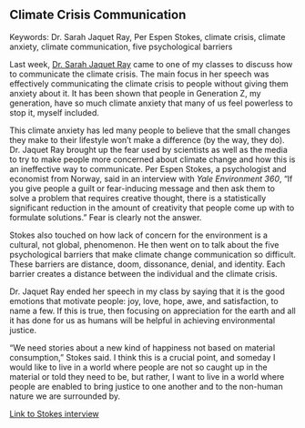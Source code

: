 ## Climate Crisis Communication

Keywords: Dr. Sarah Jaquet Ray, Per Espen Stokes, climate crisis, climate anxiety, climate communication, five psychological barriers

Last week, [Dr. Sarah Jaquet Ray](https://sarahjaquetteray.com/) came to one of my classes to discuss how to communicate the climate crisis. The main focus in her speech was effectively communicating the climate crisis to people without giving them anxiety about it. It has been shown that people in Generation Z, my generation, have so much climate anxiety that many of us feel powerless to stop it, myself included.

This climate anxiety has led many people to believe that the small changes they make to their lifestyle won’t make a difference (by the way, they do). Dr. Jaquet Ray brought up the fear used by scientists as well as the media to try to make people more concerned about climate change and how this is an ineffective way to communicate. Per Espen Stokes, a psychologist and economist from Norway, said in an interview with _Yale Environment 360_, “If you give people a guilt or fear-inducing message and then ask them to solve a problem that requires creative thought, there is a statistically significant reduction in the amount of creativity that people come up with to formulate solutions.” Fear is clearly not the answer.

Stokes also touched on how lack of concern for the environment is a cultural, not global, phenomenon. He then went on to talk about the five psychological barriers that make climate change communication so difficult. These barriers are distance, doom, dissonance, denial, and identity. Each barrier creates a distance between the individual and the climate crisis.

Dr. Jaquet Ray ended her speech in my class by saying that it is the good emotions that motivate people: joy, love, hope, awe, and satisfaction, to name a few. If this is true, then focusing on appreciation for the earth and all it has done for us as humans will be helpful in achieving environmental justice.

“We need stories about a new kind of happiness not based on material consumption,” Stokes said. I think this is a crucial point, and someday I would like to live in a world where people are not so caught up in the material or told they need to be, but rather, I want to live in a world where people are enabled to bring justice to one another and to the non-human nature we are surrounded by.

[Link to Stokes interview](https://e360.yale.edu/features/how_can_we_make_people_care_about_climate_change)
